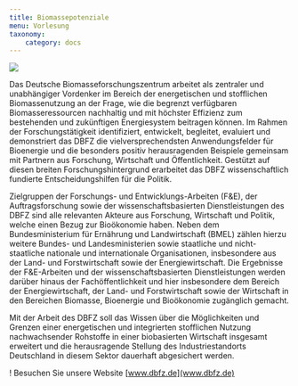 ```yaml
---
title: Biomassepotenziale
menu: Vorlesung
taxonomy:
    category: docs
---
```


![](dfbz.jpg?resize=200,200)

Das Deutsche Biomasseforschungszentrum arbeitet als zentraler und unabhängiger Vordenker im Bereich der energetischen und stofflichen Biomassenutzung an der Frage, wie die begrenzt verfügbaren Biomasseressourcen nachhaltig und mit höchster Effizienz zum bestehenden und zukünftigen Energiesystem beitragen können. Im Rahmen der Forschungstätigkeit identifiziert, entwickelt, begleitet, evaluiert und demonstriert das DBFZ die vielversprechendsten Anwendungsfelder für Bioenergie und die besonders positiv herausragenden Beispiele gemeinsam mit Partnern aus Forschung, Wirtschaft und Öffentlichkeit. Gestützt auf diesen breiten Forschungshintergrund erarbeitet das DBFZ wissenschaftlich fundierte Entscheidungshilfen für die Politik.

Zielgruppen der Forschungs- und Entwicklungs-Arbeiten (F&E), der Auftragsforschung sowie der wissenschaftsbasierten Dienstleistungen des DBFZ sind alle relevanten Akteure aus Forschung, Wirtschaft und Politik, welche einen Bezug zur Bioökonomie haben. Neben dem Bundesministerium für Ernährung und Landwirtschaft (BMEL) zählen hierzu weitere Bundes- und Landesministerien sowie staatliche und nicht-staatliche nationale und internationale Organisationen, insbesondere aus der Land- und Forstwirtschaft sowie der Energiewirtschaft. Die Ergebnisse der F&E-Arbeiten und der wissenschaftsbasierten Dienstleistungen werden darüber hinaus der Fachöffentlichkeit und hier insbesondere dem Bereich der Energiewirtschaft, der Land- und Forstwirtschaft sowie der Wirtschaft in den Bereichen Biomasse, Bioenergie und Bioökonomie zugänglich gemacht.

Mit der Arbeit des DBFZ soll das Wissen über die Möglichkeiten und Grenzen einer energetischen und integrierten stofflichen Nutzung nachwachsender Rohstoffe in einer biobasierten Wirtschaft insgesamt erweitert und die herausragende Stellung des Industriestandorts Deutschland in diesem Sektor dauerhaft abgesichert werden.

! Besuchen Sie unsere Website [www.dbfz.de](www.dbfz.de)
